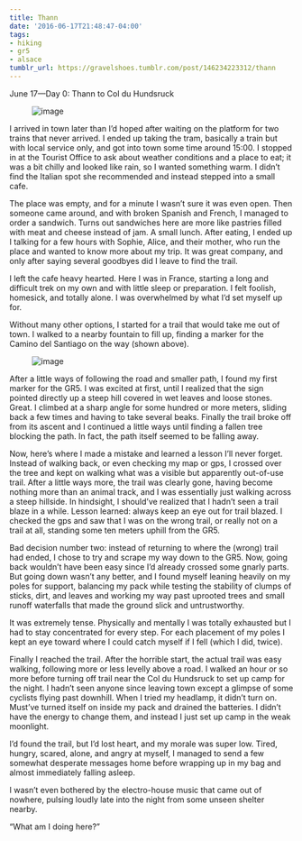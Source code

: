 ```yaml
---
title: Thann
date: '2016-06-17T21:48:47-04:00'
tags:
- hiking
- gr5
- alsace
tumblr_url: https://gravelshoes.tumblr.com/post/146234223312/thann
---
```

June 17—Day 0: Thann to Col du Hundsruck

<figure data-orig-width="2189" data-orig-height="2189" class="tmblr-full"><img src="https://66.media.tumblr.com/d4230e72309745cdc54232b2be4f3187/tumblr_inline_o93mcfpH861uncvcw_540.jpg" alt="image" data-orig-width="2189" data-orig-height="2189"></figure>

I arrived in town later than I’d hoped after waiting on the platform for two trains that never arrived. I ended up taking the tram, basically a train but with local service only, and got into town some time around 15:00. I stopped in at the Tourist Office to ask about weather conditions and a place to eat; it was a bit chilly and looked like rain, so I wanted something warm. I didn’t find the Italian spot she recommended and instead stepped into a small cafe.

The place was empty, and for a minute I wasn’t sure it was even open. Then someone came around, and with broken Spanish and French, I managed to order a sandwich. Turns out sandwiches here are more like pastries filled with meat and cheese instead of jam. A small lunch. After eating, I ended up I talking for a few hours with Sophie, Alice, and their mother, who run the place and wanted to know more about my trip. It was great company, and only after saying several goodbyes did I leave to find the trail.

I left the cafe heavy hearted. Here I was in France, starting a long and difficult trek on my own and with little sleep or preparation. I felt foolish, homesick, and totally alone. I was overwhelmed by what I’d set myself up for.

Without many other options, I started for a trail that would take me out of town. I walked to a nearby fountain to fill up, finding a marker for the Camino del Santiago on the way (shown above).

<figure data-orig-width="960" data-orig-height="1280" class="tmblr-full"><img src="https://66.media.tumblr.com/ba06ebe5327dfd3b3d0041ceec7d3fed/tumblr_inline_o93mg8DrRT1uncvcw_540.jpg" alt="image" data-orig-width="960" data-orig-height="1280"></figure>

After a little ways of following the road and smaller path, I found my first marker for the GR5. I was excited at first, until I realized that the sign pointed directly up a steep hill covered in wet leaves and loose stones. Great. I climbed at a sharp angle for some hundred or more meters, sliding back a few times and having to take several beaks. Finally the trail broke off from its ascent and I continued a little ways until finding a fallen tree blocking the path. In fact, the path itself seemed to be falling away.

Now, here’s where I made a mistake and learned a lesson I’ll never forget. Instead of walking back, or even checking my map or gps, I crossed over the tree and kept on walking what was a visible but apparently out-of-use trail. After a little ways more, the trail was clearly gone, having become nothing more than an animal track, and I was essentially just walking across a steep hillside. In hindsight, I should’ve realized that I hadn’t seen a trail blaze in a while. Lesson learned: always keep an eye out for trail blazed. I checked the gps and saw that I was on the wrong trail, or really not on a trail at all, standing some ten meters uphill from the GR5.

Bad decision number two: instead of returning to where the (wrong) trail had ended, I chose to try and scrape my way down to the GR5. Now, going back wouldn’t have been easy since I’d already crossed some gnarly parts. But going down wasn’t any better, and I found myself leaning heavily on my poles for support, balancing my pack while testing the stability of clumps of sticks, dirt, and leaves and working my way past uprooted trees and small runoff waterfalls that made the ground slick and untrustworthy.

It was extremely tense. Physically and mentally I was totally exhausted but I had to stay concentrated for every step. For each placement of my poles I kept an eye toward where I could catch myself if I fell (which I did, twice).

Finally I reached the trail. After the horrible start, the actual trail was easy walking, following more or less levelly above a road. I walked an hour or so more before turning off trail near the Col du Hundsruck to set up camp for the night. I hadn’t seen anyone since leaving town except a glimpse of some cyclists flying past downhill. When I tried my headlamp, it didn’t turn on. Must’ve turned itself on inside my pack and drained the batteries. I didn’t have the energy to change them, and instead I just set up camp in the weak moonlight.

I’d found the trail, but I’d lost heart, and my morale was super low. Tired, hungry, scared, alone, and angry at myself, I managed to send a few somewhat desperate messages home before wrapping up in my bag and almost immediately falling asleep. &nbsp;

I wasn’t even bothered by the electro-house music that came out of nowhere, pulsing loudly late into the night from some unseen shelter nearby.

“What am I doing here?”

